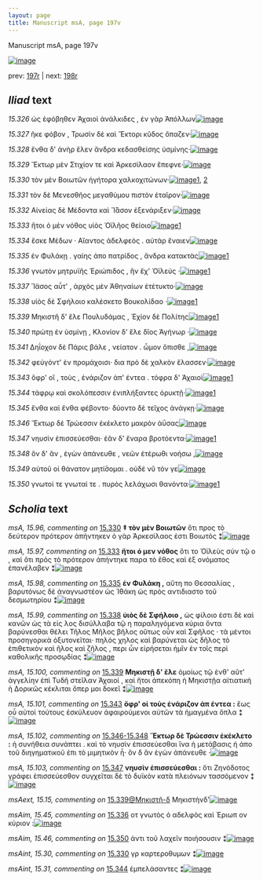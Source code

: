 ```yaml
---
layout: page
title: Manuscript msA, page 197v
---
```


Manuscript msA, page 197v

[![image](http://www.homermultitext.org/iipsrv?OBJ=IIP,1.0&FIF=/project/homer/pyramidal/deepzoom/hmt/vaimg/2017a/VA197VN_0699.tif&WID=100&CVT=JPEG)](http://www.homermultitext.org/ict2/?urn=urn:cite2:hmt:vaimg.2017a:VA197VN_0699)

prev:  [197r](../197r/) | next:  [198r](../198r/)

## *Iliad* text

*15.326* <a id="15.326"/> ὡς ἐφόβηθεν Ἀχαιοὶ ἀνάλκιδες , ἐν γὰρ Ἀπόλλων[![image](http://www.homermultitext.org/iipsrv?OBJ=IIP,1.0&FIF=/project/homer/pyramidal/deepzoom/hmt/vaimg/2017a/VA197VN_0699.tif&RGN=0.484,0.2246,0.413,0.0285&WID=1000&CVT=JPEG)](http://www.homermultitext.org/ict2/?urn=urn:cite2:hmt:vaimg.2017a:VA197VN_0699@0.484,0.2246,0.413,0.0285)

*15.327* <a id="15.327"/> ῆκε φόβον , Τρωσὶν δὲ καὶ Ἕκτορι κῦδος ὄπαζεν·[![image](http://www.homermultitext.org/iipsrv?OBJ=IIP,1.0&FIF=/project/homer/pyramidal/deepzoom/hmt/vaimg/2017a/VA197VN_0699.tif&RGN=0.495,0.2427,0.419,0.0285&WID=1000&CVT=JPEG)](http://www.homermultitext.org/ict2/?urn=urn:cite2:hmt:vaimg.2017a:VA197VN_0699@0.495,0.2427,0.419,0.0285)

*15.328* <a id="15.328"/> ἔνθα δ' ἀνὴρ ἕλεν ἄνδρα κεδασθείσης ὑσμίνης·[![image](http://www.homermultitext.org/iipsrv?OBJ=IIP,1.0&FIF=/project/homer/pyramidal/deepzoom/hmt/vaimg/2017a/VA197VN_0699.tif&RGN=0.496,0.2615,0.404,0.0285&WID=1000&CVT=JPEG)](http://www.homermultitext.org/ict2/?urn=urn:cite2:hmt:vaimg.2017a:VA197VN_0699@0.496,0.2615,0.404,0.0285)

*15.329* <a id="15.329"/> Ἕκτωρ μὲν Στιχίον τε καὶ Ἀρκεσίλαον ἔπεφνε·[![image](http://www.homermultitext.org/iipsrv?OBJ=IIP,1.0&FIF=/project/homer/pyramidal/deepzoom/hmt/vaimg/2017a/VA197VN_0699.tif&RGN=0.496,0.281,0.404,0.0285&WID=1000&CVT=JPEG)](http://www.homermultitext.org/ict2/?urn=urn:cite2:hmt:vaimg.2017a:VA197VN_0699@0.496,0.281,0.404,0.0285)

*15.330* <a id="15.330"/> τὸν μὲν Βοιωτῶν ἡγήτορα χαλκοχιτώνων·[![image](http://www.homermultitext.org/iipsrv?OBJ=IIP,1.0&FIF=/project/homer/pyramidal/deepzoom/hmt/vaimg/2017a/VA197VN_0699.tif&RGN=0.495,0.3013,0.366,0.0285&WID=1000&CVT=JPEG)](http://www.homermultitext.org/ict2/?urn=urn:cite2:hmt:vaimg.2017a:VA197VN_0699@0.495,0.3013,0.366,0.0285)[1](#msA_15.96), [2](#msAint_15.30)

*15.331* <a id="15.331"/> τὸν δὲ Μενεσθῆος μεγαθύμου πιστὸν ἑταῖρον·[![image](http://www.homermultitext.org/iipsrv?OBJ=IIP,1.0&FIF=/project/homer/pyramidal/deepzoom/hmt/vaimg/2017a/VA197VN_0699.tif&RGN=0.496,0.3223,0.372,0.0285&WID=1000&CVT=JPEG)](http://www.homermultitext.org/ict2/?urn=urn:cite2:hmt:vaimg.2017a:VA197VN_0699@0.496,0.3223,0.372,0.0285)

*15.332* <a id="15.332"/> Αἰνείας δὲ Μέδοντα καὶ Ἴ̈̄ασον ἐξενάριξεν·[![image](http://www.homermultitext.org/iipsrv?OBJ=IIP,1.0&FIF=/project/homer/pyramidal/deepzoom/hmt/vaimg/2017a/VA197VN_0699.tif&RGN=0.496,0.3426,0.372,0.0285&WID=1000&CVT=JPEG)](http://www.homermultitext.org/ict2/?urn=urn:cite2:hmt:vaimg.2017a:VA197VN_0699@0.496,0.3426,0.372,0.0285)

*15.333* <a id="15.333"/> ἤτοι ὁ μὲν νόθος υἱὸς Ὀϊλῆος θείοιο[![image](http://www.homermultitext.org/iipsrv?OBJ=IIP,1.0&FIF=/project/homer/pyramidal/deepzoom/hmt/vaimg/2017a/VA197VN_0699.tif&RGN=0.495,0.3606,0.329,0.024&WID=1000&CVT=JPEG)](http://www.homermultitext.org/ict2/?urn=urn:cite2:hmt:vaimg.2017a:VA197VN_0699@0.495,0.3606,0.329,0.024)[1](#msA_15.97)

*15.334* <a id="15.334"/> ἔσκε Μέδων · Αἴαντος ἀδελφεὸς . αὐτὰρ ἔναιεν[![image](http://www.homermultitext.org/iipsrv?OBJ=IIP,1.0&FIF=/project/homer/pyramidal/deepzoom/hmt/vaimg/2017a/VA197VN_0699.tif&RGN=0.495,0.3719,0.402,0.0316&WID=1000&CVT=JPEG)](http://www.homermultitext.org/ict2/?urn=urn:cite2:hmt:vaimg.2017a:VA197VN_0699@0.495,0.3719,0.402,0.0316)

*15.335* <a id="15.335"/> ἐν Φυλάκῃ . γαίης ἀπο πατρίδος , ἄνδρα κατακτὰς[![image](http://www.homermultitext.org/iipsrv?OBJ=IIP,1.0&FIF=/project/homer/pyramidal/deepzoom/hmt/vaimg/2017a/VA197VN_0699.tif&RGN=0.498,0.3937,0.435,0.0346&WID=1000&CVT=JPEG)](http://www.homermultitext.org/ict2/?urn=urn:cite2:hmt:vaimg.2017a:VA197VN_0699@0.498,0.3937,0.435,0.0346)[1](#msA_15.98)

*15.336* <a id="15.336"/> γνωτὸν μητρυϊῆς Ἐριώπιδος , ἣν ἔχ' Ὀϊλεύς ·[![image](http://www.homermultitext.org/iipsrv?OBJ=IIP,1.0&FIF=/project/homer/pyramidal/deepzoom/hmt/vaimg/2017a/VA197VN_0699.tif&RGN=0.5,0.4125,0.409,0.0323&WID=1000&CVT=JPEG)](http://www.homermultitext.org/ict2/?urn=urn:cite2:hmt:vaimg.2017a:VA197VN_0699@0.5,0.4125,0.409,0.0323)[1](#msAim_15.45)

*15.337* <a id="15.337"/> Ἴ̈ασος αὖτ' , ἀρχὸς μὲν Ἀθηναίων ἐτέτυκτο·[![image](http://www.homermultitext.org/iipsrv?OBJ=IIP,1.0&FIF=/project/homer/pyramidal/deepzoom/hmt/vaimg/2017a/VA197VN_0699.tif&RGN=0.497,0.4365,0.362,0.0248&WID=1000&CVT=JPEG)](http://www.homermultitext.org/ict2/?urn=urn:cite2:hmt:vaimg.2017a:VA197VN_0699@0.497,0.4365,0.362,0.0248)

*15.338* <a id="15.338"/> υἱὸς δὲ Σφήλοιο καλέσκετο Βουκολίδαο ·[![image](http://www.homermultitext.org/iipsrv?OBJ=IIP,1.0&FIF=/project/homer/pyramidal/deepzoom/hmt/vaimg/2017a/VA197VN_0699.tif&RGN=0.498,0.4523,0.351,0.027&WID=1000&CVT=JPEG)](http://www.homermultitext.org/ict2/?urn=urn:cite2:hmt:vaimg.2017a:VA197VN_0699@0.498,0.4523,0.351,0.027)[1](#msA_15.99)

*15.339* <a id="15.339"/> Μηκιστῆ δ' ἕλε Πουλυδάμας , Ἐχίον δὲ Πολίτης[![image](http://www.homermultitext.org/iipsrv?OBJ=IIP,1.0&FIF=/project/homer/pyramidal/deepzoom/hmt/vaimg/2017a/VA197VN_0699.tif&RGN=0.499,0.4726,0.419,0.027&WID=1000&CVT=JPEG)](http://www.homermultitext.org/ict2/?urn=urn:cite2:hmt:vaimg.2017a:VA197VN_0699@0.499,0.4726,0.419,0.027)[1](#msA_15.100)

*15.340* <a id="15.340"/> πρώτῃ ἐν ὑσμίνῃ , Κλονίον δ' ἕλε δῖος Ἀγήνωρ ·[![image](http://www.homermultitext.org/iipsrv?OBJ=IIP,1.0&FIF=/project/homer/pyramidal/deepzoom/hmt/vaimg/2017a/VA197VN_0699.tif&RGN=0.498,0.4906,0.419,0.027&WID=1000&CVT=JPEG)](http://www.homermultitext.org/ict2/?urn=urn:cite2:hmt:vaimg.2017a:VA197VN_0699@0.498,0.4906,0.419,0.027)

*15.341* <a id="15.341"/> Δηΐοχον δὲ Πάρις βάλε , νείατον . ὦμον ὄπισθε ,[![image](http://www.homermultitext.org/iipsrv?OBJ=IIP,1.0&FIF=/project/homer/pyramidal/deepzoom/hmt/vaimg/2017a/VA197VN_0699.tif&RGN=0.498,0.5116,0.419,0.027&WID=1000&CVT=JPEG)](http://www.homermultitext.org/ict2/?urn=urn:cite2:hmt:vaimg.2017a:VA197VN_0699@0.498,0.5116,0.419,0.027)

*15.342* <a id="15.342"/> φεύγόντ' ἐν προμάχοισι· δια πρὸ δὲ χαλκὸν ἔλασσεν·[![image](http://www.homermultitext.org/iipsrv?OBJ=IIP,1.0&FIF=/project/homer/pyramidal/deepzoom/hmt/vaimg/2017a/VA197VN_0699.tif&RGN=0.498,0.5259,0.43,0.0301&WID=1000&CVT=JPEG)](http://www.homermultitext.org/ict2/?urn=urn:cite2:hmt:vaimg.2017a:VA197VN_0699@0.498,0.5259,0.43,0.0301)

*15.343* <a id="15.343"/> ὄφρ' οἳ , τοὺς , ἐνάριζον ἀπ' έντεα . τόφρα δ' Ἀχαιοὶ[![image](http://www.homermultitext.org/iipsrv?OBJ=IIP,1.0&FIF=/project/homer/pyramidal/deepzoom/hmt/vaimg/2017a/VA197VN_0699.tif&RGN=0.497,0.5462,0.43,0.0301&WID=1000&CVT=JPEG)](http://www.homermultitext.org/ict2/?urn=urn:cite2:hmt:vaimg.2017a:VA197VN_0699@0.497,0.5462,0.43,0.0301)[1](#msA_15.101)

*15.344* <a id="15.344"/> τάφρῳ καὶ σκολόπεσσιν ἐνιπλήξαντες ὀρυκτῇ·[![image](http://www.homermultitext.org/iipsrv?OBJ=IIP,1.0&FIF=/project/homer/pyramidal/deepzoom/hmt/vaimg/2017a/VA197VN_0699.tif&RGN=0.494,0.5687,0.434,0.024&WID=1000&CVT=JPEG)](http://www.homermultitext.org/ict2/?urn=urn:cite2:hmt:vaimg.2017a:VA197VN_0699@0.494,0.5687,0.434,0.024)[1](#msAint_15.31)

*15.345* <a id="15.345"/> ἔνθα καὶ ἔνθα φέβοντο· δύοντο δὲ τεῖχος ἀνάγκῃ·[![image](http://www.homermultitext.org/iipsrv?OBJ=IIP,1.0&FIF=/project/homer/pyramidal/deepzoom/hmt/vaimg/2017a/VA197VN_0699.tif&RGN=0.494,0.586,0.419,0.024&WID=1000&CVT=JPEG)](http://www.homermultitext.org/ict2/?urn=urn:cite2:hmt:vaimg.2017a:VA197VN_0699@0.494,0.586,0.419,0.024)

*15.346* <a id="15.346"/> Ἕκτωρ δὲ Τρώεσσιν ἐκέκλετο μακρὸν ἀΰσας[![image](http://www.homermultitext.org/iipsrv?OBJ=IIP,1.0&FIF=/project/homer/pyramidal/deepzoom/hmt/vaimg/2017a/VA197VN_0699.tif&RGN=0.496,0.6018,0.403,0.0301&WID=1000&CVT=JPEG)](http://www.homermultitext.org/ict2/?urn=urn:cite2:hmt:vaimg.2017a:VA197VN_0699@0.496,0.6018,0.403,0.0301)

*15.347* <a id="15.347"/> νηυσὶν ἐπισσεύεσθαι· ἐᾶν δ' ἔναρα βροτόεντα·[![image](http://www.homermultitext.org/iipsrv?OBJ=IIP,1.0&FIF=/project/homer/pyramidal/deepzoom/hmt/vaimg/2017a/VA197VN_0699.tif&RGN=0.5,0.6228,0.425,0.0301&WID=1000&CVT=JPEG)](http://www.homermultitext.org/ict2/?urn=urn:cite2:hmt:vaimg.2017a:VA197VN_0699@0.5,0.6228,0.425,0.0301)[1](#msA_15.103)

*15.348* <a id="15.348"/> ὃν δ' ἂν , ἐγὼν ἀπάνευθε , νεῶν ἑτέρωθι νοήσω ,[![image](http://www.homermultitext.org/iipsrv?OBJ=IIP,1.0&FIF=/project/homer/pyramidal/deepzoom/hmt/vaimg/2017a/VA197VN_0699.tif&RGN=0.499,0.6394,0.401,0.0301&WID=1000&CVT=JPEG)](http://www.homermultitext.org/ict2/?urn=urn:cite2:hmt:vaimg.2017a:VA197VN_0699@0.499,0.6394,0.401,0.0301)

*15.349* <a id="15.349"/> αὐτοῦ οἱ θάνατον μητί̄σομαι . οὐδέ νῠ τόν γε[![image](http://www.homermultitext.org/iipsrv?OBJ=IIP,1.0&FIF=/project/homer/pyramidal/deepzoom/hmt/vaimg/2017a/VA197VN_0699.tif&RGN=0.499,0.6582,0.374,0.0301&WID=1000&CVT=JPEG)](http://www.homermultitext.org/ict2/?urn=urn:cite2:hmt:vaimg.2017a:VA197VN_0699@0.499,0.6582,0.374,0.0301)

*15.350* <a id="15.350"/> γνωτοί τε γνωταί τε . πυρὸς λελάχωσι θανόντα·[![image](http://www.homermultitext.org/iipsrv?OBJ=IIP,1.0&FIF=/project/homer/pyramidal/deepzoom/hmt/vaimg/2017a/VA197VN_0699.tif&RGN=0.5,0.6769,0.423,0.0353&WID=1000&CVT=JPEG)](http://www.homermultitext.org/ict2/?urn=urn:cite2:hmt:vaimg.2017a:VA197VN_0699@0.5,0.6769,0.423,0.0353)[1](#msAim_15.46)

## *Scholia* text

*msA, 15.96, commenting on* [15.330](#15.330)  <a id="msA_15.96"/> **‡ τὸν μὲν Βοιωτῶν** ὅτι προς τὸ δεύτερον πρότερον ἀπήντηκεν ὁ γὰρ Ἀρκεσίλαος ἐστι Βοιωτός ⁑[![image](http://www.homermultitext.org/iipsrv?OBJ=IIP,1.0&FIF=/project/homer/pyramidal/deepzoom/hmt/vaimg/2017a/VA197VN_0699.tif&RGN=0.237,0.3028,0.212,0.0451&WID=1000&CVT=JPEG)](http://www.homermultitext.org/ict2/?urn=urn:cite2:hmt:vaimg.2017a:VA197VN_0699@0.237,0.3028,0.212,0.0451)

*msA, 15.97, commenting on* [15.333](#15.333)  <a id="msA_15.97"/> **ἤτοι ὁ μεν νόθος** ὅτι το Ὀϊλεὺς σὺν τῷ ο , καὶ ὅτι πρὸς τὸ πρότερον ἀπήντηκε παρα τὸ ἔθος καὶ ἐξ ονόματος ἐπανέλαβεν ⁑[![image](http://www.homermultitext.org/iipsrv?OBJ=IIP,1.0&FIF=/project/homer/pyramidal/deepzoom/hmt/vaimg/2017a/VA197VN_0699.tif&RGN=0.235,0.3291,0.212,0.0533&WID=1000&CVT=JPEG)](http://www.homermultitext.org/ict2/?urn=urn:cite2:hmt:vaimg.2017a:VA197VN_0699@0.235,0.3291,0.212,0.0533)

*msA, 15.98, commenting on* [15.335](#15.335)  <a id="msA_15.98"/> **ἐν Φυλάκη ,** αὕτη πο Θεσσαλίας , βαρυτόνως δὲ ἀναγνωστέον ὡς Ἱ̈θάκη ὡς πρὸς αντιδιαστο τοῦ δεσμωτηρίου ⁑[![image](http://www.homermultitext.org/iipsrv?OBJ=IIP,1.0&FIF=/project/homer/pyramidal/deepzoom/hmt/vaimg/2017a/VA197VN_0699.tif&RGN=0.221,0.3742,0.228,0.0443&WID=1000&CVT=JPEG)](http://www.homermultitext.org/ict2/?urn=urn:cite2:hmt:vaimg.2017a:VA197VN_0699@0.221,0.3742,0.228,0.0443)

*msA, 15.99, commenting on* [15.338](#15.338)  <a id="msA_15.99"/> **ὑιὸς δὲ Σφήλοιο ,** ὡς φίλοιο ἐστι δὲ καὶ κανῶν ὡς τὰ εἰς λος δισύλλαβα τῷ η παραληγόμενα κύρια ὄντα βαρύνεσθαι θέλει Τῆλος Μῆλος βῆλος οὕτως οὖν καὶ Σφῆλος · τὰ μέντοι προσηγορικὰ ὀξυτονεῖται· πηλός χηλος καὶ βαρύνεται ὡς δῆλος τὸ ἐπιθετικὸν καὶ ῆλος καὶ ζῆλος , περι ὦν εἰρήσεται ἡμῖν ἐν τοῖς περὶ καθολικῆς προσῳδίας ⁑[![image](http://www.homermultitext.org/iipsrv?OBJ=IIP,1.0&FIF=/project/homer/pyramidal/deepzoom/hmt/vaimg/2017a/VA197VN_0699.tif&RGN=0.215,0.408,0.244,0.0909&WID=1000&CVT=JPEG)](http://www.homermultitext.org/ict2/?urn=urn:cite2:hmt:vaimg.2017a:VA197VN_0699@0.215,0.408,0.244,0.0909)

*msA, 15.100, commenting on* [15.339](#15.339)  <a id="msA_15.100"/> **Μηκιστῇ δ' ἕλε** ὁμοίως τῷ ἐνθ' αῦτ' ἀγγελίην ἐπὶ Τυδῆ στεῖλαν Ἀχαιοί , καὶ ἥτοι ἀπεκόπη ἡ Μηκιστῇα αἰτιατικὴ ἡ Δορικῶς κέκλιται ὅπερ μοι δοκεῖ ⁑[![image](http://www.homermultitext.org/iipsrv?OBJ=IIP,1.0&FIF=/project/homer/pyramidal/deepzoom/hmt/vaimg/2017a/VA197VN_0699.tif&RGN=0.224,0.4936,0.229,0.0518&WID=1000&CVT=JPEG)](http://www.homermultitext.org/ict2/?urn=urn:cite2:hmt:vaimg.2017a:VA197VN_0699@0.224,0.4936,0.229,0.0518)

*msA, 15.101, commenting on* [15.343](#15.343)  <a id="msA_15.101"/> **ὄφρ' οἱ τοὺς ἐνάριζον ἀπ έντεα :** ἕως οὗ αὐτοὶ τούτους ἐσκύλευον ἀφαιρούμενοι αὐτῶν τὰ ἡμαγμένα ὅπλα ⁑[![image](http://www.homermultitext.org/iipsrv?OBJ=IIP,1.0&FIF=/project/homer/pyramidal/deepzoom/hmt/vaimg/2017a/VA197VN_0699.tif&RGN=0.227,0.5349,0.229,0.0488&WID=1000&CVT=JPEG)](http://www.homermultitext.org/ict2/?urn=urn:cite2:hmt:vaimg.2017a:VA197VN_0699@0.227,0.5349,0.229,0.0488)

*msA, 15.102, commenting on* [15.346-15.348](#15.346-15.348)  <a id="msA_15.102"/> **Ἕκτωρ δὲ Τρώεσσιν ἐκέκλετο :** ἡ συνήθεια συνάπτει . καὶ τὸ νηυσὶν ἐπισσεύεσθαι ἵνα ἡ μετάβασις ἡ ἀπο τοῦ διηγηματικοῦ ἐπι τὸ μιμητικὸν ἦ· ὃν δ ἂν ἐγὼν ἀπάνευθε ·[![image](http://www.homermultitext.org/iipsrv?OBJ=IIP,1.0&FIF=/project/homer/pyramidal/deepzoom/hmt/vaimg/2017a/VA197VN_0699.tif&RGN=0.249,0.7145,0.654,0.0421&WID=1000&CVT=JPEG)](http://www.homermultitext.org/ict2/?urn=urn:cite2:hmt:vaimg.2017a:VA197VN_0699@0.249,0.7145,0.654,0.0421)

*msA, 15.103, commenting on* [15.347](#15.347)  <a id="msA_15.103"/> **νηυσὶν ἐπισσεύεσθαι :** ὅτι Ζηνόδοτος γράφει ἐπισσεύεσθον συγχεῖται δὲ τὸ δυϊκὸν κατὰ πλειόνων τασσόμενον ⁑[![image](http://www.homermultitext.org/iipsrv?OBJ=IIP,1.0&FIF=/project/homer/pyramidal/deepzoom/hmt/vaimg/2017a/VA197VN_0699.tif&RGN=0.386,0.7295,0.504,0.0285&WID=1000&CVT=JPEG)](http://www.homermultitext.org/ict2/?urn=urn:cite2:hmt:vaimg.2017a:VA197VN_0699@0.386,0.7295,0.504,0.0285)

*msAext, 15.15, commenting on* [15.339@Μηκιστῆ-δ](#15.339@Μηκιστῆ-δ)  <a id="msAext_15.15"/> Μηκιστὴνδ'[![image](http://www.homermultitext.org/iipsrv?OBJ=IIP,1.0&FIF=/project/homer/pyramidal/deepzoom/hmt/vaimg/2017a/VA197VN_0699.tif&RGN=0.134,0.4726,0.079,0.0278&WID=1000&CVT=JPEG)](http://www.homermultitext.org/ict2/?urn=urn:cite2:hmt:vaimg.2017a:VA197VN_0699@0.134,0.4726,0.079,0.0278)

*msAim, 15.45, commenting on* [15.336](#15.336)  <a id="msAim_15.45"/> οτ γνωτὸς ὁ αδελφὸς καὶ Ἐριωπ ον κύριον :[![image](http://www.homermultitext.org/iipsrv?OBJ=IIP,1.0&FIF=/project/homer/pyramidal/deepzoom/hmt/vaimg/2017a/VA197VN_0699.tif&RGN=0.444,0.4185,0.061,0.0406&WID=1000&CVT=JPEG)](http://www.homermultitext.org/ict2/?urn=urn:cite2:hmt:vaimg.2017a:VA197VN_0699@0.444,0.4185,0.061,0.0406)

*msAim, 15.46, commenting on* [15.350](#15.350)  <a id="msAim_15.46"/> ἀντι τοῦ λαχεῖν ποιήσουσιν ⁑[![image](http://www.homermultitext.org/iipsrv?OBJ=IIP,1.0&FIF=/project/homer/pyramidal/deepzoom/hmt/vaimg/2017a/VA197VN_0699.tif&RGN=0.419,0.6852,0.076,0.0293&WID=1000&CVT=JPEG)](http://www.homermultitext.org/ict2/?urn=urn:cite2:hmt:vaimg.2017a:VA197VN_0699@0.419,0.6852,0.076,0.0293)

*msAint, 15.30, commenting on* [15.330](#15.330)  <a id="msAint_15.30"/> γρ καρτεροθυμων ⁑[![image](http://www.homermultitext.org/iipsrv?OBJ=IIP,1.0&FIF=/project/homer/pyramidal/deepzoom/hmt/vaimg/2017a/VA197VN_0699.tif&RGN=0.855,0.3013,0.065,0.0255&WID=1000&CVT=JPEG)](http://www.homermultitext.org/ict2/?urn=urn:cite2:hmt:vaimg.2017a:VA197VN_0699@0.855,0.3013,0.065,0.0255)

*msAint, 15.31, commenting on* [15.344](#15.344)  <a id="msAint_15.31"/> ἐμπελάσαντες ⁑[![image](http://www.homermultitext.org/iipsrv?OBJ=IIP,1.0&FIF=/project/homer/pyramidal/deepzoom/hmt/vaimg/2017a/VA197VN_0699.tif&RGN=0.903,0.5883,0.039,0.0488&WID=1000&CVT=JPEG)](http://www.homermultitext.org/ict2/?urn=urn:cite2:hmt:vaimg.2017a:VA197VN_0699@0.903,0.5883,0.039,0.0488)